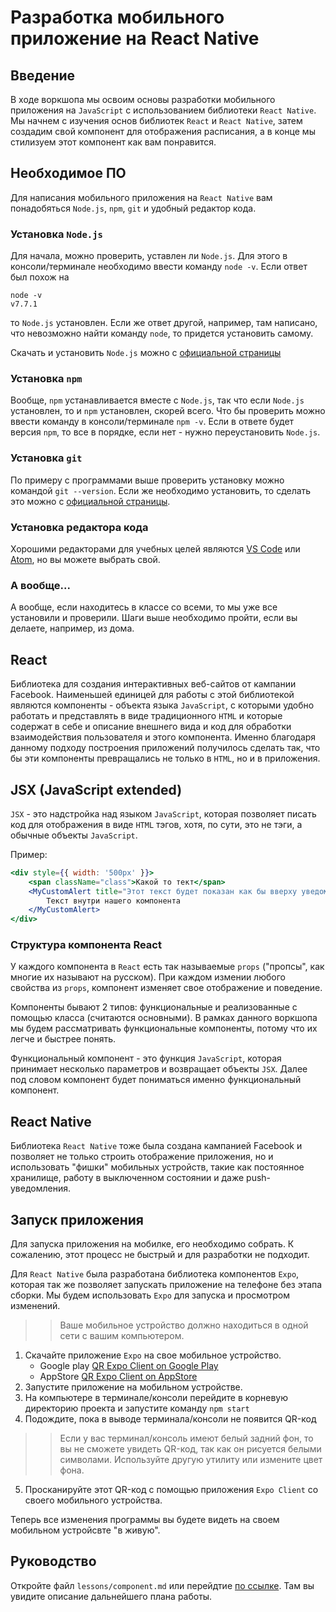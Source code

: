 # Разработка мобильного приложение на React Native

## Введение
В ходе воркшопа мы освоим основы разработки мобильного приложения на `JavaScript` с использованием библиотеки `React Native`.
Мы начнем с изучения основ библиотек `React` и `React Native`, затем создадим свой компонент для отображения расписания, а в конце мы стилизуем этот компонент как вам понравится.

## Необходимое ПО
Для написания мобильного приложения на `React Native` вам понадобяться `Node.js`, `npm`, `git` и удобный редактор кода.

### Установка `Node.js`
Для начала, можно проверить, уставлен ли `Node.js`. Для этого в консоли/терминале необходимо ввести команду `node -v`.
Если ответ был похож на
```
node -v
v7.7.1
```
то `Node.js` установлен. Если же ответ другой, например, там написано, что невозможно найти команду `node`, то придется установить самому.

Скачать и установить `Node.js` можно с [официальной страницы](https://nodejs.org/en/)

### Установка `npm`
Вообще, `npm` устанавливается вместе с `Node.js`, так что если `Node.js` установлен, то и `npm` установлен, скорей всего.
Что бы проверить можно ввести команду в консоли/терминале `npm -v`. Если в ответе будет версия `npm`, то все в порядке, если нет - нужно переустановить `Node.js`.

### Установка `git`
По примеру с программами выше проверить установку можно командой `git --version`. Если же необходимо установить, то сделать это можно с [официальной страницы](https://git-scm.com/download/).

### Установка редактора кода
Хорошими редакторами для учебных целей являются [VS Code](https://code.visualstudio.com/) или [Atom](https://atom.io/), но вы можете выбрать свой.

### А вообще...
А вообще, если находитесь в классе со всеми, то мы уже все установили и проверили. Шаги выше необходимо пройти, если вы делаете, например, из дома.

## React
Библиотека для создания интерактивных веб-сайтов от кампании Facebook. Наименьшей единицей для работы с этой библиотекой являются компоненты - объекта языка `JavaScript`, с которыми удобно работать и представлять в виде традиционного `HTML` и которые содержат в себе и описание внешнего вида и код для обработки взаимодействия пользователя и этого компонента. Именно благодаря данному подходу построения приложений получилось сделать так, что бы эти компоненты превращались не только в `HTML`, но и в приложения.

## JSX (JavaScript extended)
`JSX` - это надстройка над языком `JavaScript`, которая позволяет писать код для отображения в виде `HTML` тэгов, хотя, по сути, это не тэги, а обычные объекты `JavaScript`.

Пример:
```jsx
<div style={{ width: '500px' }}>
    <span className="class">Какой то тект</span>
    <MyCustomAlert title="Этот текст будет показан как бы вверху уведомления">
        Текст внутри нашего компонента
    </MyCustomAlert>
</div>
```

### Структура компонента React
У каждого компонента в `React` есть так называемые `props` ("пропсы", как многие их называют на русском). При каждом измении любого свойства из `props`, компонент изменяет свое отображение и поведение.

Компоненты бывают 2 типов: функциональные и реализованные с помощью класса (считаются основными). В рамках данного воркшопа мы будем рассматривать функциональные компоненты, потому что их легче и быстрее понять.

Функциональный компонент - это функция `JavaScript`, которая принимает несколько параметров и возвращает объекты `JSX`. Далее под словом компонент будет пониматься именно функциональный компонент.

## React Native
Библиотека `React Native` тоже была создана кампанией Facebook и позволяет не только строить отображение приложения, но и использовать "фишки" мобильных устройств, такие как постоянное хранилище, работу в выключенном состоянии и даже push-уведомления.

## Запуск приложения
Для запуска приложения на мобилке, его необходимо собрать. К сожалению, этот процесс не быстрый и для разработки не подходит.

Для `React Native` была разработана библиотека компонентов `Expo`, которая так же позволяет запускать приложение на телефоне без этапа сборки. Мы будем использовать `Expo` для запуска и просмотром изменений.

>> Ваше мобильное устройство должно находиться в одной сети с вашим компьютером.

1. Скачайте приложение `Expo` на свое мобильное устройство.
    - Google play [QR Expo Client on Google Play](https://github.com/dmitryrykov-epam/react-native-student-schedule-learn/tree/master/lessons/assets/g-play-expo.png)
    - AppStore [QR Expo Client on AppStore](https://github.com/dmitryrykov-epam/react-native-student-schedule-learn/tree/master/lessons/assets/i-store-expo.png)
2. Запустите приложение на мобильном устройстве.
3. На компьютере в терминале/консоли перейдите в корневую директорию проекта и запустите команду `npm start`
4. Подождите, пока в выводе терминала/консоли не появится QR-код
>> Если у вас терминал/консоль имеют белый задний фон, то вы не сможете увидеть QR-код, так как он рисуется белыми символами. Используйте другую утилиту или измените цвет фона.
5. Просканируйте этот QR-код с помощью приложения `Expo Client` со своего мобильного устройства.

Теперь все изменения программы вы будете видеть на своем мобильном устройсвте "в живую".

## Руководство
Откройте файл `lessons/component.md` или перейдтие [по ссылке](https://github.com/dmitryrykov-epam/react-native-student-schedule-learn/tree/master/lessons/component.md). Там вы увидите описание дальнейшего плана работы.
